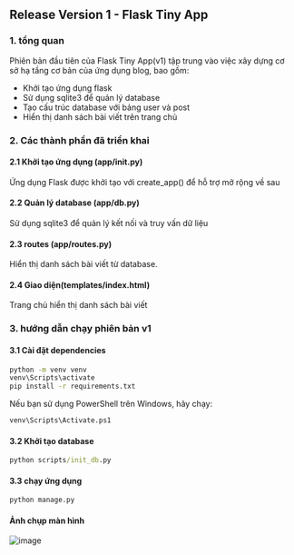 ## Release Version 1 - Flask Tiny App
### 1. tổng quan
Phiên bản đầu tiên của Flask Tiny App(v1) tập trung vào việc xây dựng cơ sở hạ tầng cơ bản của ứng dụng blog, bao gồm:
 - Khởi tạo ứng dụng flask
 - Sử dụng sqlite3 để quản lý database
 - Tạo cấu trúc database với bảng user và post
 - Hiển thị danh sách bài viết trên trang chủ
### 2. Các thành phần đã triển khai
#### 2.1 Khởi tạo ứng dụng (app/__init__.py)
Ứng dụng Flask được khởi tạo với create_app() để hỗ trợ mở rộng về sau
#### 2.2 Quản lý database (app/db.py)
Sử dụng sqlite3 để quản lý kết nối và truy vấn dữ liệu
#### 2.3 routes (app/routes.py)
Hiển thị danh sách bài viết từ database.
#### 2.4 Giao diện(templates/index.html)
Trang chủ hiển thị danh sách bài viết

### 3. hướng dẫn chạy phiên bản v1
#### 3.1 Cài đặt dependencies
```cmd
python -m venv venv
venv\Scripts\activate
pip install -r requirements.txt
```

Nếu bạn sử dụng PowerShell trên Windows, hãy chạy:
```cmd
venv\Scripts\Activate.ps1
```
#### 3.2 Khởi tạo database
```cmd
python scripts/init_db.py
```
#### 3.3 chạy ứng dụng
```cmd
python manage.py
```

#### Ảnh chụp màn hình
![image](https://github.com/user-attachments/assets/458757a2-8c76-4f61-b895-7363d115c5a9)
